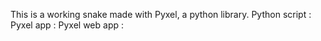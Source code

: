 This is a working snake made with Pyxel, a python library. 
Python script : 
Pyxel app :
Pyxel web app :
